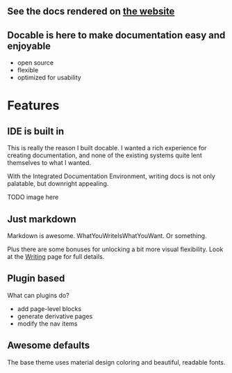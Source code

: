 <!--
---

type: page
title: Docable
navTitle: Home
subtitle: Demo Page Generator
navIndex: 0


---
-->

<!-- @demobox hide -->

## See the docs rendered on [the website](https://jaredly.github.io/docable)

<!-- @demobox /hide -->

## Docable is here to make documentation easy and enjoyable

- open source
- flexible
- optimized for usability

# Features

## IDE is built in
This is really the reason I built docable. I wanted a rich experience for creating documentation, and none of the existing systems quite lent themselves to what I wanted.

With the Integrated Documentation Environment, writing docs is not only palatable, but downright appealing.

TODO image here

## Just markdown
Markdown is awesome. WhatYouWriteIsWhatYouWant. Or something.

Plus there are some bonuses for unlocking a bit more visual flexibility. Look at the [Writing](/writing.html) page for full details.

## Plugin based
What can plugins do?
- add page-level blocks
- generate derivative pages
- modify the nav items

## Awesome defaults
The base theme uses material design coloring and beautiful, readable fonts.